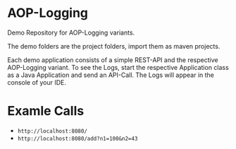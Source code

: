 # AOP-Logging

Demo Repository for AOP-Logging variants.

The demo folders are the project folders, import them as maven projects.

Each demo application consists of a simple REST-API and the respective AOP-Logging variant.
To see the Logs, start the respective Application class as a Java Application and send an API-Call. The Logs will appear in the console of your IDE.

# Examle Calls

- `http://localhost:8080/` 
- `http://localhost:8080/add?n1=100&n2=43`
